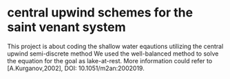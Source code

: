 # central upwind schemes for the saint venant system
This project is about coding the shallow water eqautions utilizing the central upwind semi-discrete method
We used the well-balanced method to solve the equation for the goal as lake-at-rest.
More information could refer to [A.Kurganov,2002], DOI: 10.1051/m2an:2002019.
